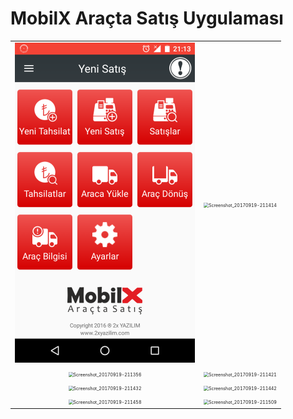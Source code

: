 # **MobilX Araçta Satış Uygulaması**

|                                                              |                                                              |
| :----------------------------------------------------------: | :----------------------------------------------------------: |
| <img src="Screenshot_20170919-211348-1624279970452.png" alt="Screenshot_20170919-211348" style="zoom:50%;" /> | <img src="C:\Mynote\2x4 Dönem\resimler\Screenshot_20170919-211414-1624279992286.png" alt="Screenshot_20170919-211414" style="zoom:50%;" /> |
| <img src="C:\Mynote\2x4 Dönem\resimler\Screenshot_20170919-211356-1624280080059.png" alt="Screenshot_20170919-211356" style="zoom:50%;" /> | <img src="C:\Mynote\2x4 Dönem\resimler\Screenshot_20170919-211421-1624280089838.png" alt="Screenshot_20170919-211421" style="zoom:50%;" /> |
| <img src="C:\Mynote\2x4 Dönem\resimler\Screenshot_20170919-211432-1624280139703.png" alt="Screenshot_20170919-211432" style="zoom:50%;" /> | <img src="C:\Mynote\2x4 Dönem\resimler\Screenshot_20170919-211442-1624280150782.png" alt="Screenshot_20170919-211442" style="zoom:50%;" /> |
| <img src="C:\Mynote\2x4 Dönem\resimler\Screenshot_20170919-211458-1624280160694.png" alt="Screenshot_20170919-211458" style="zoom:50%;" /> | <img src="C:\Mynote\2x4 Dönem\resimler\Screenshot_20170919-211509-1624280170606.png" alt="Screenshot_20170919-211509" style="zoom:50%;" /> |

